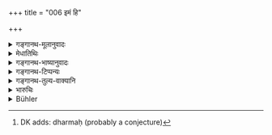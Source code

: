 +++
title = "006 इमं हि"

+++

<details><summary>गङ्गानथ-मूलानुवादः</summary>

Looking upon this as the highest duty of all castes, even weak husbands strive to guard their wives—(6).
</details>

<details><summary>मेधातिथिः</summary>

चातुर्वर्ण्यस्य एष उत्तमो[^२१] ******** पश्यन्तो** जानानाः **दुर्बला अपि भर्तारो भार्यां रक्षितुं यतेरन्** प्रयत्नं कुर्युः । लिङर्थे भवन्ती यत ********** वस्त्वनिजगुप्तीतमतरेयत् तत्र मणापरिवृतं बहिर् आविरोद्भिजातं वधूवपुरहोरतये ऽतिरागात् । अ ********* क्षाभाय कियंचिन् नियमेनवतिद्युमानाराजकुलम् आश्रयादिना रक्षितव्या ॥ ९.६ ॥


[^२१]:
     DK adds: dharmaḥ (probably a conjecture)
</details>

<details><summary>गङ्गानथ-भाष्यानुवादः</summary>

This is the highest duty of all the four castes.

‘*Looking upon this*’—Knowing it as such.

‘*Even weak husbands*’—should ‘*strive*’, make due effort. The Present tense ending in ‘*guards*’, has the force of the Injunctive.

\*         \*         \*     
   \*         \*       
 \* (6)
</details>

<details><summary>गङ्गानथ-टिप्पन्यः</summary>

The verse is quoted in *Vivādaratnākara* (p. 411);—in *Parāśaramādhava* (Vyavahāra, p. 323) *Nṛsiṃhaprasāda* (Vyavahāra, 32a);—in
*Kṛtyasārasamuccaya* (p. 98);—and in *Vīramitrodaya* (Vyavahāra, 158a).
</details>

<details><summary>गङ्गानथ-तुल्य-वाक्यानि</summary>

**(verses 9.5-7)  
**

See Comparative notes for [Verse 9.5].
</details>

<details><summary>भारुचिः</summary>

किं पुनर् इतरे । तच् च धर्मोत्तमत्वं स्त्रीरक्षणस्य यथा भवति तथेदम् अधुनोच्यते सर्वर्थम् ॥ ९.६ ॥
</details>

<details><summary>Bühler</summary>

006	Considering that the highest duty of all castes, even weak husbands (must) strive to guard their wives.
</details>
